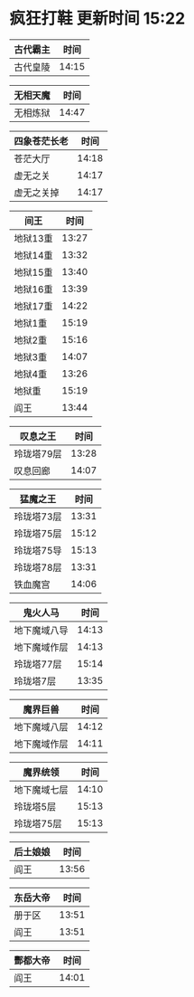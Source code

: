 # 疯狂打鞋 更新时间 15:22

| 古代霸主   | 时间    |
|--------|-------|
| 古代皇陵 | 14:15 |

| 无相天魔   | 时间    |
|--------|-------|
| 无相炼狱 | 14:47 |

| 四象苍茫长老   | 时间    |
|--------|-------|
| 苍茫大厅 | 14:18 |
| 虚无之关 | 14:17 |
| 虚无之关掉 | 14:17 |

| 间王   | 时间    |
|--------|-------|
| 地狱13重 | 13:27 |
| 地狱14重 | 13:32 |
| 地狱15重 | 13:40 |
| 地狱16重 | 13:39 |
| 地狱17重 | 14:22 |
| 地狱1重 | 15:19 |
| 地狱2重 | 15:16 |
| 地狱3重 | 14:07 |
| 地狱4重 | 13:26 |
| 地狱重 | 15:19 |
| 阎王 | 13:44 |

| 叹息之王   | 时间    |
|--------|-------|
| 玲珑塔79层 | 13:28 |
| 叹息回廊 | 14:07 |

| 猛魔之王   | 时间    |
|--------|-------|
| 玲珑塔73层 | 13:31 |
| 玲珑塔75层 | 15:12 |
| 玲珑塔75导 | 15:13 |
| 玲珑塔78层 | 13:31 |
| 铁血魔宫 | 14:06 |

| 鬼火人马   | 时间    |
|--------|-------|
| 地下魔域八导 | 14:13 |
| 地下魔域作层 | 14:13 |
| 玲珑塔77层 | 15:14 |
| 玲珑塔7层 | 13:35 |

| 魔界巨兽   | 时间    |
|--------|-------|
| 地下魔域八层 | 14:12 |
| 地下魔域作层 | 14:11 |

| 魔界统领   | 时间    |
|--------|-------|
| 地下魔域七层 | 14:10 |
| 玲珑塔5层 | 15:13 |
| 玲珑塔75层 | 15:13 |

| 后土娘娘   | 时间    |
|--------|-------|
| 阎王 | 13:56 |

| 东岳大帝   | 时间    |
|--------|-------|
| 册于区 | 13:51 |
| 阎王 | 13:51 |

| 酆都大帝   | 时间    |
|--------|-------|
| 阎王 | 14:01 |